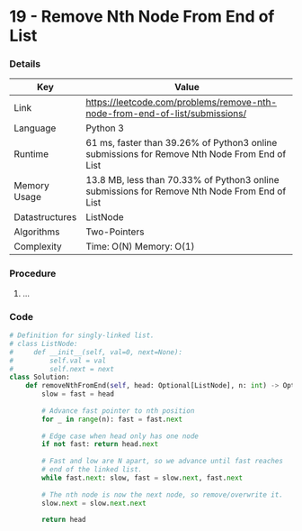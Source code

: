 # 19 - Remove Nth Node From End of List

### Details

| Key | Value |
| --- | ----- |
| Link | https://leetcode.com/problems/remove-nth-node-from-end-of-list/submissions/
| Language | Python 3
| Runtime | 61 ms, faster than 39.26% of Python3 online submissions for Remove Nth Node From End of List
| Memory Usage | 13.8 MB, less than 70.33% of Python3 online submissions for Remove Nth Node From End of List
| Datastructures | ListNode
| Algorithms | Two-Pointers
| Complexity | Time: O(N) Memory: O(1)

### Procedure

1. ...

### Code

```python
# Definition for singly-linked list.
# class ListNode:
#     def __init__(self, val=0, next=None):
#         self.val = val
#         self.next = next
class Solution:
    def removeNthFromEnd(self, head: Optional[ListNode], n: int) -> Optional[ListNode]:
        slow = fast = head
        
        # Advance fast pointer to nth position
        for _ in range(n): fast = fast.next
        
        # Edge case when head only has one node
        if not fast: return head.next
        
        # Fast and low are N apart, so we advance until fast reaches
        # end of the linked list.
        while fast.next: slow, fast = slow.next, fast.next
        
        # The nth node is now the next node, so remove/overwrite it.
        slow.next = slow.next.next
        
        return head
```
